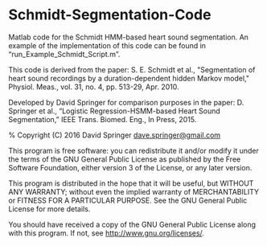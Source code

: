 # Schmidt-Segmentation-Code
Matlab code for the Schmidt HMM-based heart sound segmentation. An example of the implementation of this code can be found in “run_Example_Schmidt_Script.m”.

This code is derived from the paper:
S. E. Schmidt et al., "Segmentation of heart sound recordings by a 
duration-dependent hidden Markov model," Physiol. Meas., vol. 31,
no. 4, pp. 513-29, Apr. 2010.

Developed by David Springer for comparison purposes in the paper:
D. Springer et al., “Logistic Regression-HSMM-based Heart Sound 
Segmentation,” IEEE Trans. Biomed. Eng., In Press, 2015.

% Copyright (C) 2016  David Springer
dave.springer@gmail.com

This program is free software: you can redistribute it and/or modify
it under the terms of the GNU General Public License as published by
the Free Software Foundation, either version 3 of the License, or
any later version.

This program is distributed in the hope that it will be useful,
but WITHOUT ANY WARRANTY; without even the implied warranty of
MERCHANTABILITY or FITNESS FOR A PARTICULAR PURPOSE.  See the
GNU General Public License for more details.

You should have received a copy of the GNU General Public License
along with this program.  If not, see <http://www.gnu.org/licenses/>.
